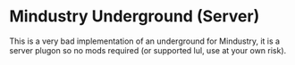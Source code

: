 # Mindustry Underground (Server)
This is a very bad implementation of an underground for Mindustry, it is a server plugon so no mods required (or supported lul, use at your own risk).
